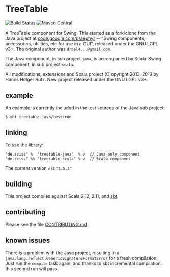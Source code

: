 # TreeTable

[![Build Status](https://travis-ci.org/Sciss/TreeTable.svg?branch=master)](https://travis-ci.org/Sciss/TreeTable)
[![Maven Central](https://maven-badges.herokuapp.com/maven-central/de.sciss/treetable-scala_2.11/badge.svg)](https://maven-badges.herokuapp.com/maven-central/de.sciss/treetable-scala_2.11)

A TreeTable component for Swing. This started as a fork/clone from the Java project
at [code.google.com/p/aephyr](https://code.google.com/p/aephyr/) -- "Swing components, accessories, utilities, 
etc for use in a GUI", released under the GNU LGPL v3+. The original author was `drael4...@gmail.com`.

The Java component, in sub project `java`, is accompanied by Scala-Swing component, in sub project `scala`.

All modifications, extensions and Scala project (C)opyright 2013&ndash;2019 by Hanns Holger Rutz. New project
released under the GNU LGPL v3+.

## example

An example is currently included in the test sources of the Java sub project:

    $ sbt treetable-java/test:run

## linking

To use the library:

    "de.sciss" %  "treetable-java"  % v  // Java only component
    "de.sciss" %% "treetable-scala" % v  // Scala component

The current version `v` is `"1.5.1"`

## building

This project compiles against Scala 2.12, 2.11, and [sbt](https://www.scala-sbt.org/).

## contributing

Please see the file [CONTRIBUTING.md](CONTRIBUTING.md)

## known issues

There is a problem with the Java project, resulting in a `java.lang.reflect.GenericSignatureFormatError` for a
fresh compilation. Just run the `compile` task again, and thanks to sbt incremental compilation this second run
will pass.
